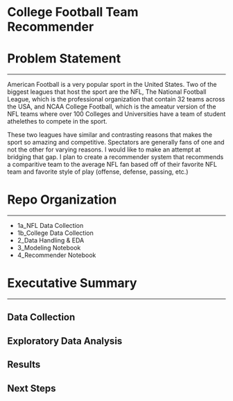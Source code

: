 # College Football Team Recommender

# Problem Statement
---

American Football is a very popular sport in the United States. Two of the biggest leagues that host the sport are the NFL, The National Football League, which is the professional organization that contain 32 teams across the USA, and NCAA College Football, which is the ameatur version of the NFL teams where over 100 Colleges and Universities have a team of student athelethes to compete in the sport. 

These two leagues have similar and contrasting reasons that makes the sport so amazing and competitive. Spectators are generally fans of one and not the other for varying reasons. I would like to make an attempt at bridging that gap. I plan to create a recommender system that recommends a comparitive team to the average NFL fan based off of their favorite NFL team and favorite style of play (offense, defense, passing, etc.)


# Repo Organization
---

* 1a_NFL Data Collection
* 1b_College Data Collection
* 2_Data Handling & EDA
* 3_Modeling Notebook
* 4_Recommender Notebook


# Executative Summary
---

## Data Collection

## Exploratory Data Analysis


## Results


## Next Steps

